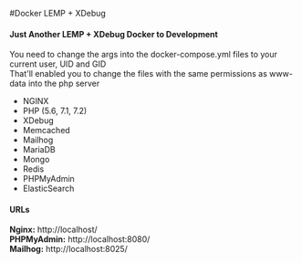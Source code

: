 #Docker LEMP + XDebug
#### Just Another LEMP + XDebug Docker to Development

You need to change the args into the docker-compose.yml files to your current user, UID and GID \
That'll enabled you to change the files with the same permissions as www-data into the php server 

* NGINX
* PHP (5.6, 7.1, 7.2)
* XDebug 
* Memcached
* Mailhog
* MariaDB
* Mongo
* Redis
* PHPMyAdmin
* ElasticSearch

#### URLs
**Nginx:** http://localhost/ \
**PHPMyAdmin:** http://localhost:8080/ \
**Mailhog:** http://localhost:8025/ 

